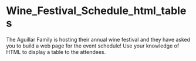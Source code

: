 # Wine_Festival_Schedule_html_tables
The Aguillar Family is hosting their annual wine festival and they have asked you to build a web page for the event schedule! Use your knowledge of HTML to display a table to the attendees.
